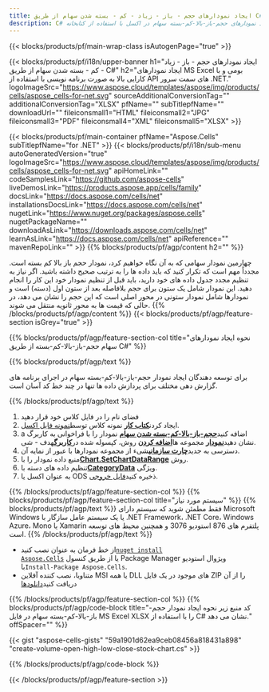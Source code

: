 ```yaml
---
title: ایجاد نمودارهای حجم - باز - زیاد - کم - بسته شدن سهام از طریق C#
description: C# نمونه کد ایجاد نمودارهای حجم-باز-بالا-کم-بسته سهام در اکسل با استفاده از کتابخانه .NET. از این کد برای ایجاد نمودار حجم-باز-بالا-کم-بستن سهام در MS Excel در VB.NET، Asp.NET یا هر برنامه مبتنی بر .NET استفاده کنید.
---
```

{{< blocks/products/pf/main-wrap-class isAutogenPage="true" >}}

{{< blocks/products/pf/i18n/upper-banner h1="ایجاد نمودارهای حجم - باز - زیاد - کم - بسته شدن سهام از طریق C#" h2="ایجاد نمودارهای MS Excel بومی و با کارایی بالا به صورت برنامه نویسی با استفاده از API های سمت سرور .NET." logoImageSrc="https://www.aspose.cloud/templates/aspose/img/products/cells/aspose_cells-for-net.svg" sourceAdditionalConversionTag="" additionalConversionTag="XLSX" pfName="" subTitlepfName="" downloadUrl="" fileiconsmall1="HTML" fileiconsmall2="JPG" fileiconsmall3="PDF" fileiconsmall4="XML" fileiconsmall5="XLSX" >}}

{{< blocks/products/pf/main-container pfName="Aspose.Cells" subTitlepfName="for .NET" >}}
{{< blocks/products/pf/i18n/sub-menu autoGeneratedVersion="true" logoImageSrc="https://www.aspose.cloud/templates/aspose/img/products/cells/aspose_cells-for-net.svg" apiHomeLink="" codeSamplesLink="https://github.com/aspose-cells" liveDemosLink="https://products.aspose.app/cells/family" docsLink="https://docs.aspose.com/cells/net" installationsDocsLink="https://docs.aspose.com/cells/net" nugetLink="https://www.nuget.org/packages/aspose.cells" nugetPackageName="" downloadAsLink="https://downloads.aspose.com/cells/net" learnAsLink="https://docs.aspose.com/cells/net" apiReference="" mavenRepoLink="" >}}
{{% blocks/products/pf/agp/content h2="" %}}

چهارمین نمودار سهامی که به آن نگاه خواهیم کرد، نمودار حجم باز بالا کم بسته است. مجدداً مهم است که تکرار کنید که باید داده ها را به ترتیب صحیح داشته باشید. اگر نیاز به تنظیم مجدد جدول داده های خود دارید، باید قبل از تنظیم نمودار خود این کار را انجام دهید. این نمودار شامل یک ستون برای حجم بلافاصله بعد از ستون اول (دسته) است و نمودارها شامل نمودار ستونی در محور اصلی است که این حجم را نشان می دهد، در حالی که قیمت ها به محور ثانویه منتقل می شوند.
{{% /blocks/products/pf/agp/content %}}
{{< blocks/products/pf/agp/feature-section isGrey="true" >}}

{{% blocks/products/pf/agp/feature-section-col title="نحوه ایجاد نمودارهای سهام حجم-باز-بالا-کم-بسته از طریق C#" %}}

{{% blocks/products/pf/agp/text %}}

برای توسعه دهندگان ایجاد نمودار حجم-باز-بالا-کم-بسته سهام در اجرای برنامه های گزارش دهی مختلف برای پردازش داده ها تنها در چند خط کد آسان است.

{{% /blocks/products/pf/agp/text %}}

1. فضای نام را در فایل کلاس خود قرار دهید
1.  ايجاد كردن[**کتاب کار**](https://reference.aspose.com/cells/net/aspose.cells/workbook) نمونه کلاس توسط[نمونه فایل اکسل](Volume-Open-High-Low-Close.xlsx).
1.  a اضافه کنید[**حجم-باز-بالا-کم-بسته شدن سهام**](https://reference.aspose.com/cells/net/aspose.cells.charts/charttype) نمودار را با فراخوانی به کاربرگ نشان دهید[**نمودار**](https://reference.aspose.com/cells/net/aspose.cells.charts/chartcollection) مجموعه ها[**اضافه کردن**](https://reference.aspose.com/cells/net/aspose.cells.charts/chartcollection/methods/add) روش، کپسوله شده در[**کاربرگ**](https://reference.aspose.com/cells/net/aspose.cells/worksheet)هدف - شی.
1.  دسترسی به جدید[**چارت سازمانی**](https://reference.aspose.com/cells/net/aspose.cells.charts/chart)شیء از مجموعه نمودارها با عبور از نمایه آن.
1.  منبع داده نمودار را با[**Chart.SetChartDataRange**](https://reference.aspose.com/cells/net/aspose.cells.charts/chart/methods/setchartdatarange) روش.
1.  تنظیم داده های دسته با[**CategoryData**](https://reference.aspose.com/cells/net/aspose.cells.charts/seriescollection/categorydata/) ویژگی.
1.  به عنوان اکسل یا ODS ذخیره کنید[فایل خروجی](out.xlsx).

{{% /blocks/products/pf/agp/feature-section-col %}}
{{% blocks/products/pf/agp/feature-section-col title="سیستم مورد نیاز" %}}
{{% blocks/products/pf/agp/text %}}
فقط مطمئن شوید که سیستم دارای Microsoft Windows یا یک سیستم عامل سازگار با .NET Framework، .NET Core، Windows Azure، Mono یا Xamarin پلتفرم های 876 استودیو 3076 و همچنین محیط های توسعه است.
{{% /blocks/products/pf/agp/text %}}
-  از خط فرمان به عنوان نصب کنید<code><a href="https://downloads.aspose.com/cells/net">nuget install Aspose.Cells</a></code> یا از طریق کنسول Package Manager ویژوال استودیو با<code>Install-Package Aspose.Cells</code>.
-  متناوبا، نصب کننده آفلاین MSI یا همه DLL های موجود در یک فایل ZIP را از آن دریافت کنید<a href="https://downloads.aspose.com/cells/net">دانلودها</a>

{{% /blocks/products/pf/agp/feature-section-col %}}
{{% blocks/products/pf/agp/code-block title="کد منبع زیر نحوه ایجاد نمودار حجم-باز-بالا-کم-بسته سهام در فایل MS Excel XLSX را با استفاده از C# نشان می دهد." offSpacer="" %}}

{{< gist "aspose-cells-gists" "59a1901d62ea9ceb08456a818431a898" "create-volume-open-high-low-close-stock-chart.cs" >}}

{{% /blocks/products/pf/agp/code-block %}}

{{< /blocks/products/pf/agp/feature-section >}}

<!-- aboutfile Starts -->
